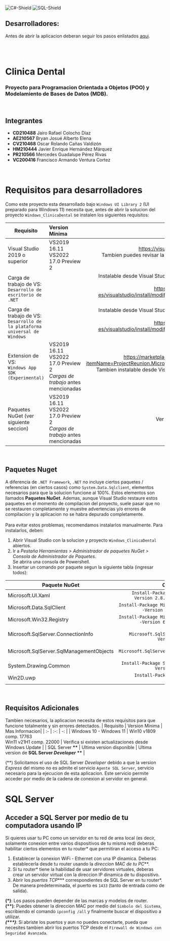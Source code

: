 ![C#-Shield](https://img.shields.io/badge/Lenguaje-C%23-brightgreen.svg)
![SQL-Shield](https://img.shields.io/badge/Proveedor%20Base%20de%20Datos-SQL%20Server-red.svg)

## Desarrolladores:
Antes de abrir la aplicacion deberan seguir los pasos enlistados [aqui](#devsReq).

<br/><br/>

# Clinica Dental
### Proyecto para **Programacion Orientada a Objetos** (POO) y **Modelamiento de Bases de Datos** (MDB).
<br />

## Integrantes
- **CD210488** Jairo Rafael Colocho Díaz
- **AE210567** Bryan Josué Alberto Elena
- **CV210468** Oscar Rolando Cañas Valdizón
- **HM210444** Javier Enrique Hernández Márquez
- **PR210566** Mercedes Guadalupe Pérez Rivas
- **VC200416** Francisco Armando Ventura Cortez

<br />

<a name="devsReq"></a>
# Requisitos para desarrolladores
Como este proyecto esta desarrollado bajo `Windows UI Library 2` (UI preparado para Windows 11) necesita que, antes de abrir la solucion del proyecto `Windows_ClinicaDental` se instalen los siguientes requisitos:

| Requisito | Version Minima | Informacion adicional |
| - | :- | -: | 
| Visual Studio 2019 o superior | VS2019 16.11 <br/> VS2022 17.0 Preview 2 | https://visualstudio.microsoft.com/es/<br/>Tambien puedes revisar la version ya instalada desde Visual Studio Installer |
|Carga de trabajo de VS:<br/>`Desarrollo de escritorio de .NET` | | Instalable desde Visual Studio Installer (requiere Visual Studio)<br/>https://docs.microsoft.com/es-es/visualstudio/install/modify-visual-studio?view=vs-2019 |
|Carga de trabajo de VS:<br/>`Desarrollo de la plataforma universal de Windows` |  | Instalable desde Visual Studio Installer (requiere Visual Studio)<br/>https://docs.microsoft.com/es-es/visualstudio/install/modify-visual-studio?view=vs-2019 |
| Extension de VS:<br/>`Windows App SDK (Experimental)` | VS2019 16.11 <br/> VS2022 17.0 Preview 2 <br/> *Cargas de trabajo* antes mencionadas | https://marketplace.visualstudio.com/items?itemName=ProjectReunion.MicrosoftProjectReunionPreview <br/> Tambien instalable desde Visual Studio > Extensiones > Administrar extensiones |
| Paquetes NuGet (ver siguiente seccion) | VS2019 16.11 <br/> VS2022 17.0 Preview 2 <br/> *Cargas de trabajo* antes mencionadas | Ver seccion _"Paquetes NuGet"_ |

<br/>

## Paquetes Nuget

A diferencia de `.NET Framework`, `.NET` no incluye ciertos paquetes / referencias (en ciertos casos) como `System.Data.Sqlclient`, elementos necesarios para que la solucion funcione al 100%. Estos elementos son llamados **Paquetes NuGet**. Ademas, aunque Visual Studio restaure estos paquetes en el momento de compilacion del proyecto, suele pasar que no se restauren completamente y muestre advertencias y/o errores de compilacion y la aplicacion no se habra depurado completamente. <br/> <br/>
Para evitar estos problemas, recomendamos instalarlos manualmente. Para instalarlos, deben:

1. Abrir Visual Studio con la solucion y proyecto `Windows_ClinicaDental` abiertos.
2. Ir a _Pestaña Herramientas > Administrador de paquetes NuGet > Consola de Administrador de Paquetes_. <br/> Se abrira una consola de Powershell.
3. Insertar un comando por paquete segun la siguiente tabla (ingresar todos):

| Paquete NuGet | Comando de Powershell |
| - | -: |
| Microsoft.UI.Xaml | `Install-Package Microsoft.UI.Xaml -Version 2.8.0-prerelease.210927001` |
| Microsoft.Data.SqlClient| `Install-Package Microsoft.Data.SqlClient -Version 4.0.0-preview3.21293.2` |
| Microsoft.Win32.Registry | `Install-Package Microsoft.Win32.Registry -Version 6.0.0-preview.5.21301.5` |
| Microsoft.SqlServer.ConnectionInfo | `Install-Package Microsoft.SqlServer.ConnectionInfo -Version 150.18097.0-xplat` |
| Microsoft.SqlServer.SqlManagementObjects | `Install-Package Microsoft.SqlServer.SqlManagementObjects -Version 161.46521.71` |
| System.Drawing.Common | `Install-Package System.Drawing.Common -Version 6.0.0-rc.2.21480.5` |
| Win2D.uwp | `Install-Package Win2D.uwp -Version 1.26.0` |

<br/>

## Requisitos Adicionales

Tambien necesarios, la aplicacion necesita de estos requisitos para que funcione totalmente y sin errores detectados.
| Requisito | Version Minima | Mas Informacion|
| :- | :-: | -: |
| Windows 10 - Windows 11 | Win10 v1809 comp. 17763 <br/> Win11 v21H1 comp. 22000 | Verifica si existen actualizaciones desde Windows Update |
| SQL Server <strong>\*\*</strong> | Ultima version disponible | Ultima version de **SQL Server _Developer_** <strong>\*\*</strong> |

(**) Solicitamos el uso de SQL Server _Developer_ debido a que la version _Express_ del mismo no es admite el servicio `Agente SQL Server`, servicio necesario para la ejecucion de esta aplicacion. Este servicio permite acceder por medio de la cadena de conexion al servidor en general.


# SQL Server

## Acceder a SQL Server por medio de tu computadora usando IP

Si quieres usar tu PC como un servidor en tu red de area local (es decir, solamente conexion entre varios dispositivos de tu misma red) deberas habilitar ciertos elementos en tu router\* que permitiran el acceso a tu PC:

1. Establecer la conexion WiFi - Ethernet con una IP dinamica. Deberas establecerla desde tu router usando la _direccion MAC de tu PC_\*\*.
2. Si tu router\* tiene la habilidad de usar servidores virtuales, deberas crear un servidor virtual con la direccion IP dinamica de tu dispositivo.
3. Abrir los _puertos TCP_\*\*\* correspondientes de SQL Server en tu router\*. De manera predeterminada, el puerto es `1433` (tanto de entrada como de salida).

**(\*)**: Los pasos pueden depender de las marcas y modelos de router.<br/>
**(\*\*)**: Puedes obtener la direccion MAC por medio del `Simbolo del Sistema`, escribiendo el comando `ipconfig /all` y finalmente buscar el dispositivo a utilizar.<br/>
***(\*\*\*)***: Si abriste los puertos y aun no puedes conectarte, pueda que necesites tambien abrir los puertos TCP desde el `Firewall de Windows con Seguridad Avanzada`.
